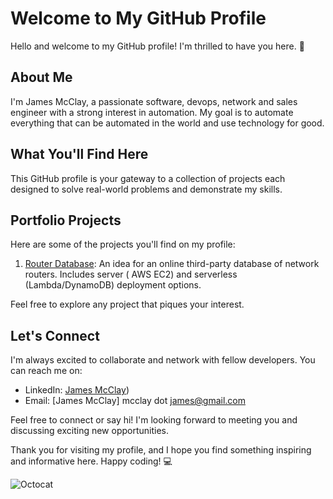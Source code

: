 # Welcome to My GitHub Profile

Hello and welcome to my GitHub profile! I'm thrilled to have you here. 🚀

## About Me

I'm James McClay, a passionate software, devops, network and sales engineer with a strong interest in automation. My goal is to automate everything that can be automated in the world and use technology for good.

## What You'll Find Here

This GitHub profile is your gateway to a collection of projects each designed to solve real-world problems and demonstrate my skills.

## Portfolio Projects

Here are some of the projects you'll find on my profile:

1. [Router Database]((https://github.com/jamesmcclay/routerdb)): An idea for an online third-party database of network routers. Includes server ( AWS EC2) and serverless (Lambda/DynamoDB) deployment options.

Feel free to explore any project that piques your interest.

## Let's Connect

I'm always excited to collaborate and network with fellow developers. You can reach me on:

- LinkedIn: [James McClay](https://www.linkedin.com/in/james-mcclay-b31a514b/))
- Email: [James McClay] mcclay dot james@gmail.com

Feel free to connect or say hi! I'm looking forward to meeting you and discussing exciting new opportunities.

Thank you for visiting my profile, and I hope you find something inspiring and informative here. Happy coding! :computer:

![Octocat](https://github.githubassets.com/images/mona-whisper.gif)
